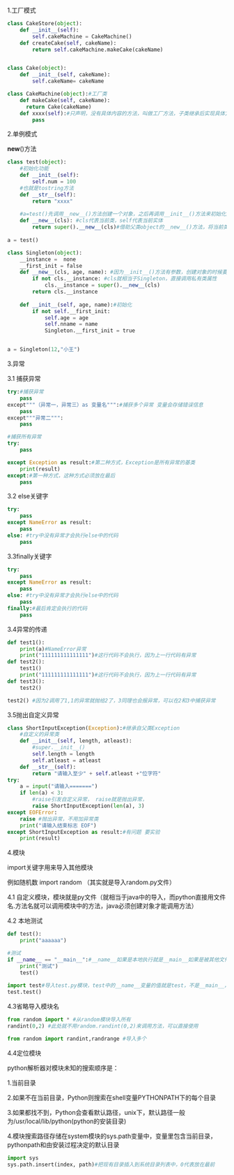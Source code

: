 1.工厂模式

```python
class CakeStore(object):
	def __init__(self):
		self.cakeMachine = CakeMachine()
	def createCake(self, cakeName):
		return self.cakeMachine.makeCake(cakeName)


class Cake(object):
	def __init__(self, cakeName):
		self.cakeName= cakeName

class CakeMachine(object):#工厂类
	def makeCake(self, cakeName):
	  return Cake(cakeName)
	def xxxx(self):#只声明，没有具体内容的方法，叫做工厂方法，子类继承后实现具体方法
        pass
```

2.单例模式

__new__()方法

```python
class test(object):
	#初始化功能
	def __init__(self):
		self.num = 100
	#也就是tostring方法
	def __str__(self):
		return "xxxx"
	
	#a=test()先调用__new__()方法创建一个对象，之后再调用__init__()方法来初始化对象
	def __new__(cls): #cls代表当前类，self代表当前实体
		return super().__new__(cls)#借助父类object的__new__()方法，将当前类当作模版传入
	
a = test()
```

```python
class Singleton(object):
	__instance =  none
	__first_init = false
	def __new__(cls, age, name): #因为__init__()方法有参数，创建对象的时候要传参，new方法即使不用参数，但是也要加参数，不然会报错
		if not cls.__instance: #cls就相当于Singleton，直接调用私有类属性
			cls.__instance = super().__new__(cls)
		return cls.__instance
	
	def __init__(self, age, name):#初始化
		if not self.__first_init: 
			self.age = age
			self.nname = name
			Singleton.__first_init = true


a = Singleton(12,"小王")
```

3.异常

3.1 捕获异常

```python
try:#捕获异常
	pass
except"""（异常一，异常三）as 变量名""":#捕获多个异常 变量会存储错误信息
	pass
except"""异常二""":
    pass
```

```python
#捕获所有异常
try:
	pass

except Exception as result:#第二种方式，Exception是所有异常的基类
    print(result)
except:#第一种方式，这种方式必须放在最后
	pass
```

3.2 else关键字

```python
try:
    pass
except NameError as result:
    pass
else: #try中没有异常才会执行else中的代码
    pass
```

3.3finally关键字

```python
try:
    pass
except NameError as result:
    pass
else: #try中没有异常才会执行else中的代码
    pass
finally:#最后肯定会执行的代码
    pass
```

3.4异常的传递

```python
def test1():
    print(a)#NameError异常
	print("111111111111111")#这行代码不会执行，因为上一行代码有异常
def test2():
    test1()
	print("111111111111111")#这行代码不会执行，因为上一行代码有异常
def test3():
    test2()

test2() #因为2调用了1,1的异常就抛给2了，3同理也会报异常，可以在2和3中捕获异常
```

3.5抛出自定义异常

```python
class ShortInputException(Exception):#继承自父类Exception
	#自定义的异常类
    def __init__(self, length, atleast):
        #super.__init__()
        self.length = length
        self.atleast = atleast
	def __str__(self):
        return "请输入至少" + self.atleast +"位字符"
try:
    a = input("请输入=======")
    if len(a) < 3:
        #raise引发自定义异常， raise就是抛出异常，
        raise ShortInputException(len(a), 3)
except EOFError:
    raise #抛出异常，不用加异常类
    print("请输入结束标志 EOF")
except ShortInputException as result:#有问题 要实验
    print(result)
```

4.模块

import关键字用来导入其他模块

例如随机数  import random （其实就是导入random.py文件）

4.1 自定义模块，模块就是py文件（就相当于java中的导入，而python直接用文件名.方法名就可以调用模块中的方法，java必须创建对象才能调用方法）

4.2 本地测试

```python
def test():
	print("aaaaaa")

#测试
if __name__ == "__main__":#__name__如果是本地执行就是__main__如果是被其他文件导入执行 就是脚本名
	print("测试")
	test()
    
import test#导入test.py模块，test中的__name__变量的值就是test，不是__main__，上述的测试代码就不会执行
test.test()
```

4.3省略导入模块名

```python
from random import * #从random模块导入所有
randint(0,2) #此处就不用random.randint(0,2)来调用方法，可以直接使用

from random import randint,randrange #导入多个
```

4.4定位模块

python解析器对模块未知的搜索顺序是：

1.当前目录

2.如果不在当前目录，Python则搜索在shell变量PYTHONPATH下的每个目录

3.如果都找不到，Python会查看默认路径，unix下，默认路径一般为/usr/local/lib/python(python的安装目录)

4.模块搜索路径存储在system模块的sys.path变量中，变量里包含当前目录，pythonpath和由安装过程决定的默认目录

```python
import sys
sys.path.insert(index, path)#把现有目录插入到系统目录列表中，0代表放在最前
```

